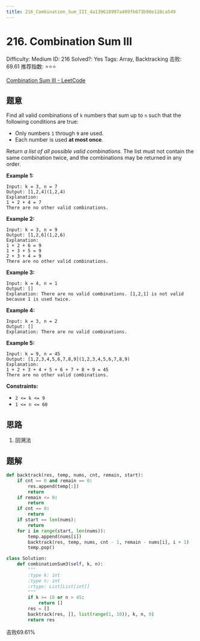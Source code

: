 ```yaml
---
title: 216_Combination_Sum_III_4a139618997a409fb673b90e128ca549
---
```


# 216. Combination Sum III

Difficulty: Medium
ID: 216
Solved?: Yes
Tags: Array, Backtracking
击败: 69.61
推荐指数: ⭐⭐⭐

[Combination Sum III - LeetCode](https://leetcode.com/problems/combination-sum-iii/)

## 题意

Find all valid combinations of `k` numbers that sum up to `n` such that the following conditions are true:

- Only numbers `1` through `9` are used.
- Each number is used **at most once**.

Return *a list of all possible valid combinations*. The list must not contain the same combination twice, and the combinations may be returned in any order.

**Example 1:**

```
Input: k = 3, n = 7
Output: [1,2,4](1,2,4)
Explanation:
1 + 2 + 4 = 7
There are no other valid combinations.
```

**Example 2:**

```
Input: k = 3, n = 9
Output: [1,2,6](1,2,6)
Explanation:
1 + 2 + 6 = 9
1 + 3 + 5 = 9
2 + 3 + 4 = 9
There are no other valid combinations.

```

**Example 3:**

```
Input: k = 4, n = 1
Output: []
Explanation: There are no valid combinations. [1,2,1] is not valid because 1 is used twice.

```

**Example 4:**

```
Input: k = 3, n = 2
Output: []
Explanation: There are no valid combinations.

```

**Example 5:**

```
Input: k = 9, n = 45
Output: [1,2,3,4,5,6,7,8,9](1,2,3,4,5,6,7,8,9)
Explanation:
1 + 2 + 3 + 4 + 5 + 6 + 7 + 8 + 9 = 45
There are no other valid combinations.

```

**Constraints:**

- `2 <= k <= 9`
- `1 <= n <= 60`

## 思路

1. 回溯法

## 题解

```python
def backtrack(res, temp, nums, cnt, remain, start):
    if cnt == 0 and remain == 0:
        res.append(temp[:])
        return
    if remain <= 0:
        return
    if cnt == 0:
        return
    if start == len(nums):
        return
    for i in range(start, len(nums)):
        temp.append(nums[i])
        backtrack(res, temp, nums, cnt - 1, remain - nums[i], i + 1)
        temp.pop()

class Solution:
    def combinationSum3(self, k, n):
        """
        :type k: int
        :type n: int
        :rtype: List[List[int]]
        """
        if k >= 10 or n > 45:
            return []
        res = []
        backtrack(res, [], list(range(1, 10)), k, n, 0)
        return res
```

击败69.61%